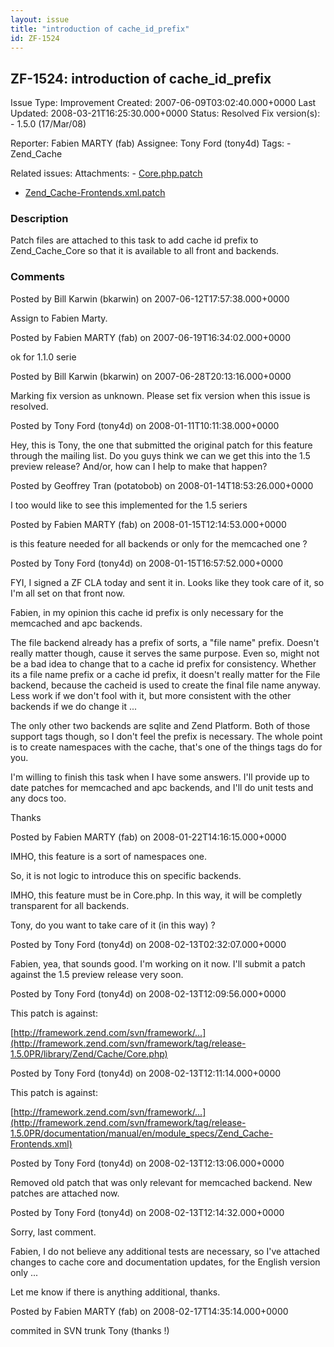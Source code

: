 ```yaml
---
layout: issue
title: "introduction of cache_id_prefix"
id: ZF-1524
---
```


ZF-1524: introduction of cache\_id\_prefix
------------------------------------------

 Issue Type: Improvement Created: 2007-06-09T03:02:40.000+0000 Last Updated: 2008-03-21T16:25:30.000+0000 Status: Resolved Fix version(s): - 1.5.0 (17/Mar/08)
 
 Reporter:  Fabien MARTY (fab)  Assignee:  Tony Ford (tony4d)  Tags: - Zend\_Cache
 
 Related issues: 
 Attachments: - [Core.php.patch](/issues/secure/attachment/11141/Core.php.patch)
- [Zend\_Cache-Frontends.xml.patch](/issues/secure/attachment/11142/Zend_Cache-Frontends.xml.patch)
 
### Description

Patch files are attached to this task to add cache id prefix to Zend\_Cache\_Core so that it is available to all front and backends.

 

 

### Comments

Posted by Bill Karwin (bkarwin) on 2007-06-12T17:57:38.000+0000

Assign to Fabien Marty.

 

 

Posted by Fabien MARTY (fab) on 2007-06-19T16:34:02.000+0000

ok for 1.1.0 serie

 

 

Posted by Bill Karwin (bkarwin) on 2007-06-28T20:13:16.000+0000

Marking fix version as unknown. Please set fix version when this issue is resolved.

 

 

Posted by Tony Ford (tony4d) on 2008-01-11T10:11:38.000+0000

Hey, this is Tony, the one that submitted the original patch for this feature through the mailing list. Do you guys think we can we get this into the 1.5 preview release? And/or, how can I help to make that happen?

 

 

Posted by Geoffrey Tran (potatobob) on 2008-01-14T18:53:26.000+0000

I too would like to see this implemented for the 1.5 seriers

 

 

Posted by Fabien MARTY (fab) on 2008-01-15T12:14:53.000+0000

is this feature needed for all backends or only for the memcached one ?

 

 

Posted by Tony Ford (tony4d) on 2008-01-15T16:57:52.000+0000

FYI, I signed a ZF CLA today and sent it in. Looks like they took care of it, so I'm all set on that front now.

Fabien, in my opinion this cache id prefix is only necessary for the memcached and apc backends.

The file backend already has a prefix of sorts, a "file name" prefix. Doesn't really matter though, cause it serves the same purpose. Even so, might not be a bad idea to change that to a cache id prefix for consistency. Whether its a file name prefix or a cache id prefix, it doesn't really matter for the File backend, because the cacheid is used to create the final file name anyway. Less work if we don't fool with it, but more consistent with the other backends if we do change it ...

The only other two backends are sqlite and Zend Platform. Both of those support tags though, so I don't feel the prefix is necessary. The whole point is to create namespaces with the cache, that's one of the things tags do for you.

I'm willing to finish this task when I have some answers. I'll provide up to date patches for memcached and apc backends, and I'll do unit tests and any docs too.

Thanks

 

 

Posted by Fabien MARTY (fab) on 2008-01-22T14:16:15.000+0000

IMHO, this feature is a sort of namespaces one.

So, it is not logic to introduce this on specific backends.

IMHO, this feature must be in Core.php. In this way, it will be completly transparent for all backends.

Tony, do you want to take care of it (in this way) ?

 

 

Posted by Tony Ford (tony4d) on 2008-02-13T02:32:07.000+0000

Fabien, yea, that sounds good. I'm working on it now. I'll submit a patch against the 1.5 preview release very soon.

 

 

Posted by Tony Ford (tony4d) on 2008-02-13T12:09:56.000+0000

This patch is against:

[http://framework.zend.com/svn/framework/…](http://framework.zend.com/svn/framework/tag/release-1.5.0PR/library/Zend/Cache/Core.php)

 

 

Posted by Tony Ford (tony4d) on 2008-02-13T12:11:14.000+0000

This patch is against:

[http://framework.zend.com/svn/framework/…](http://framework.zend.com/svn/framework/tag/release-1.5.0PR/documentation/manual/en/module_specs/Zend_Cache-Frontends.xml)

 

 

Posted by Tony Ford (tony4d) on 2008-02-13T12:13:06.000+0000

Removed old patch that was only relevant for memcached backend. New patches are attached now.

 

 

Posted by Tony Ford (tony4d) on 2008-02-13T12:14:32.000+0000

Sorry, last comment.

Fabien, I do not believe any additional tests are necessary, so I've attached changes to cache core and documentation updates, for the English version only ...

Let me know if there is anything additional, thanks.

 

 

Posted by Fabien MARTY (fab) on 2008-02-17T14:35:14.000+0000

commited in SVN trunk Tony (thanks !)

 

 